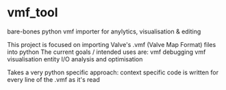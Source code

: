 # vmf_tool
bare-bones python vmf importer for anylytics, visualisation &amp; editing

This project is focused on importing Valve's .vmf (Valve Map Format) files into python
The current goals / intended uses are:
  vmf debugging
  vmf visualisation
  entity I/O analysis and optimisation
  
Takes a very python specific approach: context specific code is written for every line of the .vmf as it's read
